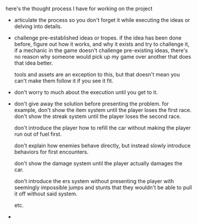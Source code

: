 here's the thought process I have for working on the project
- articulate the process
	  so you don't forget it while executing the ideas or delving into details.
- challenge pre-established ideas or tropes.
	  if the idea has been done before, figure out how it works, and why it exists and try to challenge it, if a mechanic in the game doesn't challenge pre-existing ideas, there's no reason why someone would pick up my game over another that does that idea better.
	  
	tools and assets are an exception to this, but that doesn't mean you can't make them follow it if you see it fit.
- don't worry to much about the execution until you get to it.
- don't give away the solution before presenting the problem.
	  for example, don't show the item system until the player loses the first race.
	  don't show the streak system until the player loses the second race.
	  
	don't introduce the player how to refill the car without making the player run out of fuel first.
	
	don't explain how enemies behave directly, but instead slowly introduce behaviors for first encounters.
	
	don't show the damage system until the player actually damages the car.
	
	don't introduce the ers system without presenting the player with seemingly impossible jumps and stunts that they wouldn't be able to pull it off without said system.
	
	etc.
- 